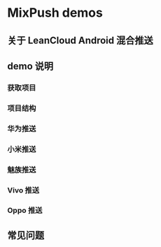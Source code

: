 # MixPush demos

## 关于 LeanCloud Android 混合推送

## demo 说明

### 获取项目

### 项目结构

### 华为推送

### 小米推送

### 魅族推送

### Vivo 推送

### Oppo 推送

## 常见问题
